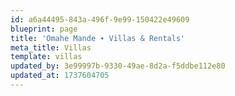 ```yaml
---
id: a6a44495-843a-496f-9e99-150422e49609
blueprint: page
title: 'Omahe Mande ∙ Villas & Rentals'
meta_title: Villas
template: villas
updated_by: 3e99997b-9330-49ae-8d2a-f5ddbe112e80
updated_at: 1737604705
---
```

